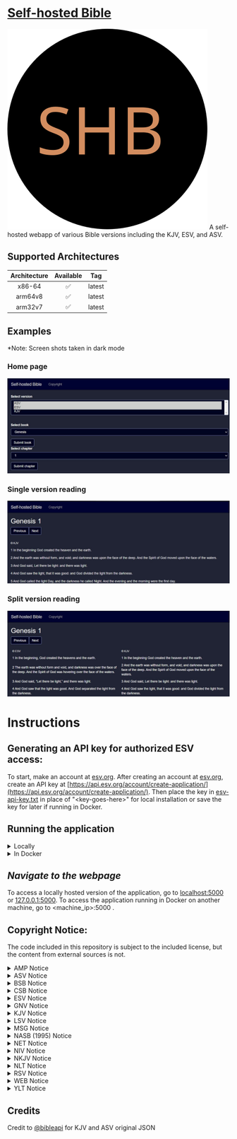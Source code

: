 # [Self-hosted Bible](https://github.com/samhaswon/selfhosted-bible)
![An icon with the letters S, H, and B on a black background.](static/favicon.svg "Logo")
A self-hosted webapp of various Bible versions including the KJV, ESV, and ASV.

## Supported Architectures
| Architecture | Available | Tag    |
|:------------:|:---------:|--------|
|    x86-64    |     ✅     | latest |
|   arm64v8    |     ✅     | latest |
|   arm32v7    |     ✅     | latest |

## Examples
*Note: Screen shots taken in dark mode <br>
### Home page
![Home page image](pictures/home.jpg)
### Single version reading
![Example view of using a single version. The passage is Genesis chapter 1](pictures/single_version.jpg)
### Split version reading
![Example image of two versions side by side. The example is using the ESV and KJV for the passage Genesis chapter 1](pictures/split_version.jpg)

# Instructions

## Generating an API key for authorized ESV access:
To start, make an account at [esv.org](https://www.esv.org/). After creating an account at 
[esv.org](https://www.esv.org/), create an API key at 
[https://api.esv.org/account/create-application/](https://api.esv.org/account/create-application/). Then place the key 
in [esv-api-key.txt](esv-api-key.txt) in place of "\<key-goes-here\>" for local installation or save the key for later 
if running in Docker.

## Running the application
<details>
    <summary>Locally</summary>

#### *Install Python 3*
This application requires Python 3 to run. To install it on Windows, download and run the installer at 
[python.org](https://www.python.org/downloads/). For Linux installation, you likely already have Python installed but 
maybe not pip. In this case, install python3 (if not already installed) and py3-pip (or whatever the package name is for 
Python 3 pip in your package manager) through your package manager. <br><br>
Then, verify Python was installed by running `python3 --version` on Linux or `py -version` on Windows.

For more detailed installation instructions, see [realpython.com](https://realpython.com/installing-python/).

#### *Install requirements*
```shell
pip3 install -r requirements.txt
```
#### *Execute:*
```shell
waitress-serve --port=5000 --call "main:create_app"
```
</details>

<details>
    <summary>In Docker</summary>

With docker, you have 2 options. You can either build the container yourself or pull it from 
[docker hub](https://hub.docker.com/r/samhaswon/self-hosted-bible)
#### Build the container
If you choose this option, replace `samhaswon/self-hosted-bible:latest` with `self-hosted-bible` in the Docker run 
command or Docker compose file.
```shell
docker build -t self-hosted-bible .
``` 
##### (or) Pull the container
```shell
docker pull samhaswon/self-hosted-bible:latest
```

##### Run the container (detached)
**Note** The volume, `/usr/src/app/bibles/json-bibles` is to give the container a persistent cache between versions <br><br>
Docker run
```shell
docker run -dp 5000:5000 \
       --restart=always \
       --name self-hosted-bible \
       -e ESV_API_KEY=<key-goes-here> \
       -v <host_path>:/usr/src/app/bibles/json-bibles
       samhaswon/self-hosted-bible:latest
```
Docker compose
```yaml
version: '3'
services:
  self-hosted-bible-server:
    image: samhaswon/self-hosted-bible:latest
    container_name: self-hosted-bible
    ports:
      - "5000:5000"
    restart: always
    volumes:
      - /path/to/json/bibles:/usr/src/app/bibles/json-bibles
    environment:
      - ESV_API_KEY=<key-goes-here>
```
</details>

## *Navigate to the webpage*
To access a locally hosted version of the application, go to [localhost:5000](http://localhost:5000) or 
[127.0.0.1:5000](http://127.0.0.1:5000). To access the application running in Docker on another machine, go to 
<machine_ip>:5000 .

## Copyright Notice:
The code included in this repository is subject to the included license, but the content from external sources is not.

<details>
    <summary>AMP Notice</summary>

> Scriptures marked AMP are taken from the AMPLIFIED BIBLE (AMP): Scripture taken from the AMPLIFIED® BIBLE, Copyright 
> © 1954, 1958, 1962, 1964, 1965, 1987 by the Lockman Foundation Used by Permission. 
> (<a href="https://www.lockman.org/">www.Lockman.org</a>)
</details>

<details>
    <summary>ASV Notice</summary>

> Scripture quotations marked “ASV” are taken from the American Standard Version Bible (Public Domain).
</details>

<details>
    <summary>BSB Notice</summary>

> The Holy Bible, Berean Standard Bible, BSB is produced in cooperation with <a href="//biblehub.com">Bible Hub</a>, 
> <a href="//discoverybible.com">Discovery Bible</a>, <a href="//openbible.com">OpenBible.com</a>, and the Berean Bible 
> Translation Committee. This text of God's Word has been <a href="https://creativecommons.org/publicdomain/zero/1.0/"> 
> dedicated to the public domain</a>.
</details>

<details>
    <summary>CSB Notice</summary>

> Scripture quotations marked CSB have been taken from the Christian Standard Bible®, Copyright © 2017 by Holman Bible 
> Publishers. Used by permission. Christian Standard Bible® and CSB® are federally registered trademarks of Holman Bible 
> Publishers.
</details>

<details>
    <summary>ESV Notice</summary>

>Scripture quotations marked “ESV” are from the ESV® Bible (The Holy Bible, English Standard Version®), copyright © 2001 
> by Crossway, a publishing ministry of Good News Publishers. Used by permission. All rights reserved. The ESV text may 
> not be quoted in any publication made available to the public by a Creative Commons license. The ESV may not be 
> translated into any other language.
>
>Users may not copy or download more than 500 verses of the ESV Bible or more than one half of any book of the ESV Bible.
</details>

<details>
    <summary>GNV Notice</summary>

Geneva Bible (1599)
> This digital copy is freely available world-wide, with no copyright restrictions, courtesy of eBible.org and many others.
</details>

<details>
    <summary>KJV Notice</summary>

> Rights in The Authorized Version of the Bible (King James Bible) in the United Kingdom are vested in the Crown and 
> administered by the Crown’s patentee, Cambridge University Press. The reproduction by any means of the text of the 
> King James Version is permitted to a maximum of five hundred (500) verses for liturgical and non-commercial 
> educational use, provided that the verses quoted neither amount to a complete book of the Bible nor represent 25 per 
> cent or more of the total text of the work in which they are quoted, subject to the following acknowledgement being 
> included:
> 
> Scripture quotations from The Authorized (King James) Version. Rights in the Authorized Version in the United Kingdom 
> are vested in the Crown. Reproduced by permission of the Crown’s patentee, Cambridge University Press
> When quotations from the KJV text are used in materials not being made available for sale, such as church bulletins, 
> orders of service, posters, presentation materials, or similar media, a complete copyright notice is not required but 
> the initials KJV must appear at the end of the quotation.
> Rights or permission requests (including but not limited to reproduction in commercial publications) that exceed the 
> above guidelines must be directed to the Permissions Department, Cambridge University Press, University Printing 
> House, Shaftesbury Road, Cambridge CB2 8BS, UK (https://www.cambridge.org/about-us/rights-permissions) and approved 
> in writing.
</details>

<details>
    <summary>LSV Notice</summary>

> Scripture quotations marked “LSV” are taken from the Literal Standard Version (Creative Commons Attribution-ShareAlike 
> license). See more <a href="https://www.lsvbible.com/">here</a> 
</details>

<details>
    <summary>MSG Notice</summary>

> Scripture quotations marked "MSG" are from THE MESSAGE. Copyright © by Eugene H. Peterson 1993, 2002, 2005, 2018. Used 
> by permission of NavPress. All rights reserved. Represented by Tyndale House Publishers, Inc. 
</details>

<details>
    <summary>NASB (1995) Notice</summary>

> Scripture quotations taken from the (NASB®) New American Standard Bible®, Copyright © 1960, 1971, 1977, 1995 by The 
> Lockman Foundation. Used by permission. All rights reserved. <a href="lockman.org">lockman.org</a>
</details>

<details>
    <summary>NET Notice</summary>

> The Scriptures quoted are from the NET Bible® https://netbible.com copyright ©1996, 2019 used with permission from 
> Biblical Studies Press, L.L.C. All rights reserved
>
> To see the NET Bible® study tool go to https://netbible.org.
</details>

<details>
    <summary>NIV Notice</summary>

> The Holy Bible, New International Version®, NIV® Copyright © 1973, 1978, 1984, 2011 by Biblica, Inc.® Used with 
> permission. All rights reserved worldwide.
</details>

<details>
    <summary>NKJV Notice</summary>

> Scriptures marked NKJV are taken from the NEW KING JAMES VERSION (NKJV): Scripture taken from the NEW KING JAMES 
> VERSION®. Copyright© 1982 by Thomas Nelson, Inc. Used by permission. All rights reserved. 

<a href="https://www.thomasnelson.com/about-us/permissions/#permissionBiblesmartphone">See more info about usage of the NKJV here</a>
</details>

<details>
    <summary>NLT Notice</summary>

> Scriptures marked NLT are taken from the HOLY BIBLE, NEW LIVING TRANSLATION (NLT): Scriptures taken from the HOLY 
> BIBLE, NEW LIVING TRANSLATION, Copyright© 1996, 2004, 2007 by Tyndale House Foundation. Used by permission of Tyndale 
> House Publishers, Inc., Carol Stream, Illinois 60188. All rights reserved. Used by permission.
</details>

<details>
    <summary>RSV Notice</summary>

> Scriptures marked RSV are taken from the REVISED STANDARD VERSION (RSV): Scripture taken from the REVISED STANDARD 
> VERSION, Grand Rapids: Zondervan, 1971.
</details>

<details>
    <summary>WEB Notice</summary>

- Note: Only canonical books available
> Scriptures marked WEB are taken from THE WORLD ENGLISH BIBLE (WEB): WORLD ENGLISH BIBLE, public domain.
</details>

<details>
    <summary>YLT Notice</summary>

> Scripture quotations marked “YLT” are taken from The Young’s Literal Translation Bible (Public Domain).
</details>

## Credits
Credit to [@bibleapi](https://github.com/bibleapi/bibleapi-bibles-json) for KJV and ASV original JSON
